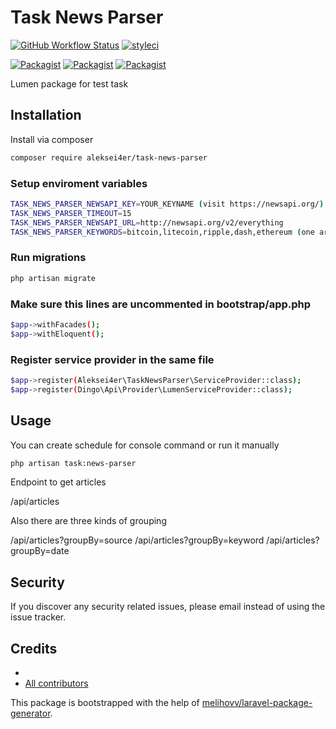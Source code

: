 # Task News Parser

[![GitHub Workflow Status](https://github.com/aleksei4er/task-news-parser/workflows/Run%20tests/badge.svg)](https://github.com/aleksei4er/task-news-parser/actions)
[![styleci](https://styleci.io/repos/CHANGEME/shield)](https://styleci.io/repos/CHANGEME)

[![Packagist](https://img.shields.io/packagist/v/aleksei4er/task-news-parser.svg)](https://packagist.org/packages/aleksei4er/task-news-parser)
[![Packagist](https://poser.pugx.org/aleksei4er/task-news-parser/d/total.svg)](https://packagist.org/packages/aleksei4er/task-news-parser)
[![Packagist](https://img.shields.io/packagist/l/aleksei4er/task-news-parser.svg)](https://packagist.org/packages/aleksei4er/task-news-parser)

Lumen package for test task

## Installation

Install via composer
```bash
composer require aleksei4er/task-news-parser
```

### Setup enviroment variables

```bash
TASK_NEWS_PARSER_NEWSAPI_KEY=YOUR_KEYNAME (visit https://newsapi.org/)
TASK_NEWS_PARSER_TIMEOUT=15
TASK_NEWS_PARSER_NEWSAPI_URL=http://newsapi.org/v2/everything
TASK_NEWS_PARSER_KEYWORDS=bitcoin,litecoin,ripple,dash,ethereum (one article for each keyword by default)
```

### Run migrations

```bash
php artisan migrate
```

### Make sure this lines are uncommented in bootstrap/app.php

```bash
$app->withFacades();
$app->withEloquent();
```

### Register service provider in the same file

```bash
$app->register(Aleksei4er\TaskNewsParser\ServiceProvider::class);
$app->register(Dingo\Api\Provider\LumenServiceProvider::class);
```

## Usage

You can create schedule for console command or run it manually
```bash
php artisan task:news-parser
```

Endpoint to get articles

/api/articles

Also there are three kinds of grouping

/api/articles?groupBy=source
/api/articles?groupBy=keyword
/api/articles?groupBy=date

## Security

If you discover any security related issues, please email 
instead of using the issue tracker.

## Credits

- [](https://github.com/aleksei4er/task-news-parser)
- [All contributors](https://github.com/aleksei4er/task-news-parser/graphs/contributors)

This package is bootstrapped with the help of
[melihovv/laravel-package-generator](https://github.com/melihovv/laravel-package-generator).
